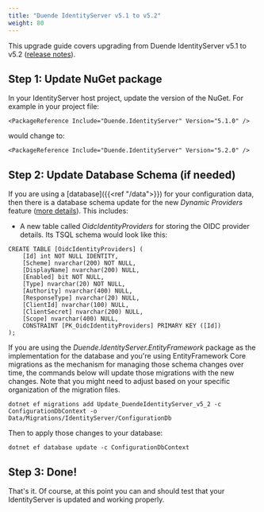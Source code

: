 ```yaml
---
title: "Duende IdentityServer v5.1 to v5.2"
weight: 80
---
```


This upgrade guide covers upgrading from Duende IdentityServer v5.1 to v5.2 ([release notes](https://github.com/DuendeSoftware/IdentityServer/releases/tag/5.2.0)).

## Step 1: Update NuGet package

In your IdentityServer host project, update the version of the NuGet. 
For example in your project file:

```
<PackageReference Include="Duende.IdentityServer" Version="5.1.0" />
```

would change to: 

```
<PackageReference Include="Duende.IdentityServer" Version="5.2.0" />
```

## Step 2: Update Database Schema (if needed)

If you are using a [database]({{<ref "/data">}}) for your configuration data, then there is a database schema update for the new *Dynamic Providers* feature ([more details](https://github.com/DuendeSoftware/IdentityServer/pull/188)).
This includes:

* A new table called *OidcIdentityProviders* for storing the OIDC provider details. Its TSQL schema would look like this:

```
CREATE TABLE [OidcIdentityProviders] (
    [Id] int NOT NULL IDENTITY,
    [Scheme] nvarchar(200) NOT NULL,
    [DisplayName] nvarchar(200) NULL,
    [Enabled] bit NOT NULL,
    [Type] nvarchar(20) NOT NULL,
    [Authority] nvarchar(400) NULL,
    [ResponseType] nvarchar(20) NULL,
    [ClientId] nvarchar(100) NULL,
    [ClientSecret] nvarchar(200) NULL,
    [Scope] nvarchar(400) NULL,
    CONSTRAINT [PK_OidcIdentityProviders] PRIMARY KEY ([Id])
);
```


If you are using the *Duende.IdentityServer.EntityFramework* package as the implementation for the database and you're using EntityFramework Core migrations as the mechanism for managing those schema changes over time, the commands below will update those migrations with the new changes.
Note that you might need to adjust based on your specific organization of the migration files.

```
dotnet ef migrations add Update_DuendeIdentityServer_v5_2 -c ConfigurationDbContext -o Data/Migrations/IdentityServer/ConfigurationDb
```

Then to apply those changes to your database:

```
dotnet ef database update -c ConfigurationDbContext
```

## Step 3: Done!

That's it. Of course, at this point you can and should test that your IdentityServer is updated and working properly.
